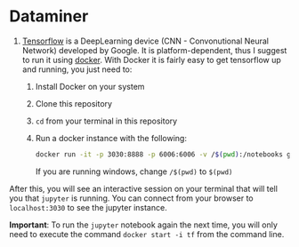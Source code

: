 # Dataminer

1. [Tensorflow](https://github.com/tensorflow/tensorflow) is a DeepLearning device (CNN - Convonutional Neural Network) developed by Google. It is platform-dependent, thus I suggest to run it using [docker](https://www.docker.com/). With Docker it is fairly easy to get tensorflow up and running, you just need to:
	1. Install Docker on your system
	2. Clone this repository
	3. `cd` from your terminal in this repository
	4. Run a docker instance with the following:

		```bash
		docker run -it -p 3030:8888 -p 6006:6006 -v /$(pwd):/notebooks gcr.io/tensorflow/tensorflow
		```
		If you are running windows, change `/$(pwd)` to `$(pwd)`

After this, you will see an interactive session on your terminal that will tell you that `jupyter` is running. You can connect from your browser to `localhost:3030` to see the jupyter instance.

**Important**: To run the `jupyter` notebook again the next time, you will only need to execute the command `docker start -i tf` from the command line.

